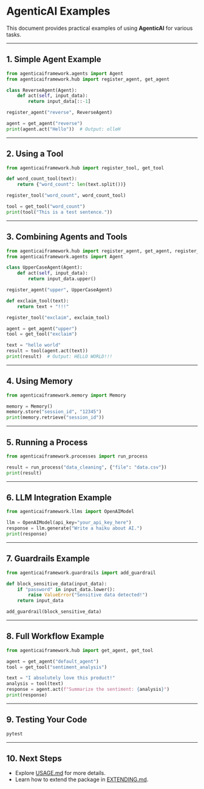 # AgenticAI Examples

This document provides practical examples of using **AgenticAI** for various tasks.

---

## 1. Simple Agent Example

```python
from agenticaiframework.agents import Agent
from agenticaiframework.hub import register_agent, get_agent

class ReverseAgent(Agent):
    def act(self, input_data):
        return input_data[::-1]

register_agent("reverse", ReverseAgent)

agent = get_agent("reverse")
print(agent.act("Hello"))  # Output: olleH
```

---

## 2. Using a Tool

```python
from agenticaiframework.hub import register_tool, get_tool

def word_count_tool(text):
    return {"word_count": len(text.split())}

register_tool("word_count", word_count_tool)

tool = get_tool("word_count")
print(tool("This is a test sentence."))
```

---

## 3. Combining Agents and Tools

```python
from agenticaiframework.hub import register_agent, get_agent, register_tool, get_tool
from agenticaiframework.agents import Agent

class UpperCaseAgent(Agent):
    def act(self, input_data):
        return input_data.upper()

register_agent("upper", UpperCaseAgent)

def exclaim_tool(text):
    return text + "!!!"

register_tool("exclaim", exclaim_tool)

agent = get_agent("upper")
tool = get_tool("exclaim")

text = "hello world"
result = tool(agent.act(text))
print(result)  # Output: HELLO WORLD!!!
```

---

## 4. Using Memory

```python
from agenticaiframework.memory import Memory

memory = Memory()
memory.store("session_id", "12345")
print(memory.retrieve("session_id"))
```

---

## 5. Running a Process

```python
from agenticaiframework.processes import run_process

result = run_process("data_cleaning", {"file": "data.csv"})
print(result)
```

---

## 6. LLM Integration Example

```python
from agenticaiframework.llms import OpenAIModel

llm = OpenAIModel(api_key="your_api_key_here")
response = llm.generate("Write a haiku about AI.")
print(response)
```

---

## 7. Guardrails Example

```python
from agenticaiframework.guardrails import add_guardrail

def block_sensitive_data(input_data):
    if "password" in input_data.lower():
        raise ValueError("Sensitive data detected!")
    return input_data

add_guardrail(block_sensitive_data)
```

---

## 8. Full Workflow Example

```python
from agenticaiframework.hub import get_agent, get_tool

agent = get_agent("default_agent")
tool = get_tool("sentiment_analysis")

text = "I absolutely love this product!"
analysis = tool(text)
response = agent.act(f"Summarize the sentiment: {analysis}")
print(response)
```

---

## 9. Testing Your Code

```bash
pytest
```

---

## 10. Next Steps

- Explore [USAGE.md](USAGE.md) for more details.
- Learn how to extend the package in [EXTENDING.md](EXTENDING.md).
